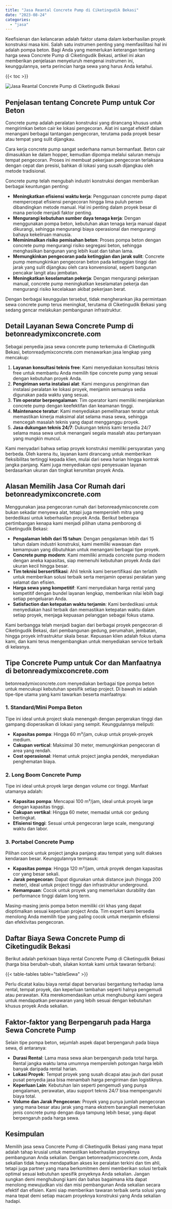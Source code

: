 ```yaml
---
title: "Jasa Reantal Concrete Pump di Ciketingudik Bekasi"
date: "2023-08-24"
categories: 
  - "jasa"
---
```


Keefisienan dan kelancaran adalah faktor utama dalam keberhasilan proyek konstruksi masa kini. Salah satu instrumen penting yang memfasilitasi hal ini adalah pompa beton. Bagi Anda yang memerlukan keterangan tentang harga sewa Concrete Pump di Ciketingudik Bekasi, artikel ini akan memberikan penjelasan menyeluruh mengenai instrumen ini, keunggulannya, serta perincian harga sewa yang harus Anda ketahui.

{{< toc >}}

![Jasa Reantal Concrete Pump di Ciketingudik Bekasi](https://betoncor8.github.io/pump/concrete-pump%20(1).png)

## Penjelasan tentang Concrete Pump untuk Cor Beton

Concrete pump adalah peralatan konstruksi yang dirancang khusus untuk mengirimkan beton cair ke lokasi pengecoran. Alat ini sangat efektif dalam menangani berbagai tantangan pengecoran, terutama pada proyek besar atau tempat yang sulit dijangkau.

Cara kerja concrete pump sangat sederhana namun bermanfaat. Beton cair dimasukkan ke dalam hopper, kemudian dipompa melalui saluran menuju tempat pengecoran. Proses ini membuat pekerjaan pengecoran terlaksana dengan cepat dan presisi, bahkan di lokasi yang susah dijangkau oleh metode tradisional.

Concrete pump telah mengubah industri konstruksi dengan memberikan berbagai keuntungan penting:

- **Meningkatkan efisiensi waktu kerja**: Penggunaan concrete pump dapat mempercepat efisiensi pengecoran hingga lima puluh persen dibandingkan metode manual. Hal ini penting dalam proyek besar di mana periode menjadi faktor penting.
- **Mengurangi kebutuhan sumber daya tenaga kerja**: Dengan menggunakan pompa beton, kebutuhan akan tenaga kerja manual dapat dikurangi, sehingga mengurangi biaya operasional dan mengurangi bahaya kekeliruan manusia.
- **Meminimalkan risiko pemisahan beton**: Proses pompa beton dengan concrete pump mengurangi risiko segregasi beton, sehingga menghasilkan bangunan yang lebih kuat dan tahan lama.
- **Memungkinkan pengecoran pada ketinggian dan jarak sulit**: Concrete pump memungkinkan pengecoran beton pada ketinggian tinggi dan jarak yang sulit dijangkau oleh cara konvensional, seperti bangunan pencakar langit atau jembatan.
- **Meningkatkan keselamatan pekerja**: Dengan mengurangi pekerjaan manual, concrete pump meningkatkan keselamatan pekerja dan mengurangi risiko kecelakaan akibat pekerjaan berat.

Dengan berbagai keunggulan tersebut, tidak mengherankan jika permintaan sewa concrete pump terus meningkat, terutama di Ciketingudik Bekasi yang sedang gencar melakukan pembangunan infrastruktur.

## Detail Layanan Sewa Concrete Pump di betonreadymixconcrete.com

Sebagai penyedia jasa sewa concrete pump terkemuka di Ciketingudik Bekasi, betonreadymixconcrete.com menawarkan jasa lengkap yang mencakup:

1. **Layanan konsultasi teknis free**: Kami menyediakan konsultasi teknis free untuk membantu Anda memilih tipe concrete pump yang sesuai dengan kebutuhan proyek Anda.
2. **Pengiriman serta instalasi alat**: Kami mengurus pengiriman dan instalasi peralatan ke lokasi proyek, menjamin semuanya sedia digunakan pada waktu yang sesuai.
3. **Tim operator berpengalaman**: Tim operator kami memiliki menjalankan concrete pump dengan keefektifan dan keamanan tinggi.
4. **Maintenance teratur**: Kami menyediakan pemeliharaan teratur untuk memastikan kinerja maksimal alat selama masa sewa, sehingga mencegah masalah teknis yang dapat mengganggu proyek.
5. **Jasa dukungan teknis 24/7**: Dukungan teknis kami tersedia 24/7 selama masa sewa untuk menangani segala masalah atau pertanyaan yang mungkin muncul.

Kami menyadari bahwa setiap proyek konstruksi memiliki persyaratan yang berbeda. Oleh karena itu, layanan kami dirancang untuk memberikan fleksibilitas tertinggi kepada klien, mulai dari sewa harian hingga kontrak jangka panjang. Kami juga menyediakan opsi penyesuaian layanan berdasarkan ukuran dan tingkat kerumitan proyek Anda.

## Alasan Memilih Jasa Cor Rumah dari betonreadymixconcrete.com

Menggunakan jasa pengecoran rumah dari betonreadymixconcrete.com bukan sekadar menyewa alat, tetapi juga memperoleh mitra yang berdedikasi untuk keberhasilan proyek Anda. Berikut beberapa pertimbangan kenapa kami menjadi pilihan utama pemborong di Ciketingudik Bekasi:

- **Pengalaman lebih dari 15 tahun**: Dengan pengalaman lebih dari 15 tahun dalam industri konstruksi, kami memiliki wawasan dan kemampuan yang dibutuhkan untuk menangani berbagai tipe proyek.
- **Concrete pump modern**: Kami memiliki armada concrete pump modern dengan aneka kapasitas, siap memenuhi kebutuhan proyek Anda dari ukuran kecil hingga besar.
- **Tim teknisi bersertifikasi**: Ahli teknik kami bersertifikasi dan terlatih untuk memberikan solusi terbaik serta menjamin operasi peralatan yang selamat dan efisien.
- **Harga sewa yang kompetitif**: Kami menyediakan harga rental yang kompetitif dengan bundel layanan lengkap, memberikan nilai lebih bagi setiap pengeluaran Anda.
- **Satisfaction dan ketepatan waktu terjamin**: Kami berdedikasi untuk menyediakan hasil terbaik dan memastikan ketepatan waktu dalam setiap proyek, menjaga kepuasan pelanggan sebagai fokus utama.

Kami berbangga telah menjadi bagian dari berbagai proyek pengecoran di Ciketingudik Bekasi, dari pembangunan gedung, perumahan, jembatan, hingga proyek infrastruktur skala besar. Kepuasan klien adalah fokus utama kami, dan kami terus mengembangkan untuk menyediakan service terbaik di kelasnya.

## Tipe Concrete Pump untuk Cor dan Manfaatnya di betonreadymixconcrete.com

betonreadymixconcrete.com menyediakan berbagai tipe pompa beton untuk mencukupi kebutuhan spesifik setiap project. Di bawah ini adalah tipe-tipe utama yang kami tawarkan beserta manfaatnya:

### 1\. Standard/Mini Pompa Beton

Tipe ini ideal untuk project skala menengah dengan pergerakan tinggi dan gampang dioperasikan di lokasi yang sempit. Keunggulannya meliputi:

- **Kapasitas pompa**: Hingga 60 m³/jam, cukup untuk proyek-proyek medium.
- **Cakupan vertical**: Maksimal 30 meter, memungkinkan pengecoran di area yang rendah.
- **Cost operasional**: Hemat untuk project jangka pendek, menyediakan penghematan biaya.

### 2\. Long Boom Concrete Pump

Tipe ini ideal untuk proyek large dengan volume cor tinggi. Manfaat utamanya adalah:

- **Kapasitas pompa**: Mencapai 100 m³/jam, ideal untuk proyek large dengan kapasitas tinggi.
- **Cakupan vertikal**: Hingga 60 meter, memadai untuk cor gedung bertingkat.
- **Efisiensi tinggi**: Sesuai untuk pengecoran large scale, mengurangi waktu dan labor.

### 3\. Portabel Concrete Pump

Pilihan cocok untuk project jangka panjang atau tempat yang sulit diakses kendaraan besar. Keunggulannya termasuk:

- **Kapasitas pompa**: Hingga 120 m³/jam, untuk proyek dengan kapasitas cor yang besar sekali.
- **Jarak pengecoran**: Dapat digunakan untuk distance jauh (hingga 200 meter), ideal untuk project tinggi dan infrastruktur underground.
- **Kemampuan**: Cocok untuk proyek yang memerlukan durability dan performance tinggi dalam long term.

Masing-masing jenis pompa beton memiliki ciri khas yang dapat dioptimalkan sesuai keperluan project Anda. Tim expert kami bersedia menolong Anda memilih tipe yang paling cocok untuk menjamin efisiensi dan efektivitas pengecoran.

## Daftar Biaya Sewa Concrete Pump di Ciketingudik Bekasi

Berikut adalah perkiraan biaya rental Concrete Pump di Ciketingudik Bekasi (harga bisa berubah-ubah, silakan kontak kami untuk tawaran terbaru):

{{< table-tables table="tableSewa" >}}

Perlu dicatat kalau biaya rental dapat bervariasi bergantung terhadap lama rental, tempat proyek, dan keperluan tambahan seperti halnya pengemudi atau perawatan. Kita merekomendasikan untuk menghubungi kami segera untuk mendapatkan penawaran yang lebih sesuai dengan kebutuhan khusus proyek Anda sekalian.

## Faktor-faktor yang Berpengaruh pada Harga Sewa Concrete Pump

Selain tipe pompa beton, sejumlah aspek dapat berpengaruh pada biaya sewa, di antaranya:

- **Durasi Rental**: Lama masa sewa akan berpengaruh pada total harga. Rental jangka waktu lama umumnya memperoleh potongan harga lebih banyak daripada rental harian.
- **Lokasi Proyek**: Tempat proyek yang susah dicapai atau jauh dari pusat pusat penyedia jasa bisa menambah harga pengiriman dan logistiknya.
- **Keperluan Lain**: Kebutuhan lain seperti pengemudi yang punya pengalaman, perawatan, atau support teknis 24/7 bisa mempengaruhi biaya total.
- **Volume dan Jarak Pengecoran**: Proyek yang punya jumlah pengecoran yang mana besar atau jarak yang mana ekstrem barangkali memerlukan jenis concrete pump dengan daya tampung lebih besar, yang dapat berpengaruh pada harga sewa.

## Kesimpulan

Memilih jasa sewa Concrete Pump di Ciketingudik Bekasi yang mana tepat adalah tahap krusial untuk memastikan keberhasilan proyeknya pembangunan Anda sekalian. Dengan betonreadymixconcrete.com, Anda sekalian tidak hanya mendapatkan akses ke peralatan terkini dan tim ahli, tetapi juga partner yang mana berkomitmen demi memberikan solusi terbaik optimal sesuai kebutuhan spesifik proyeknya Anda sekalian. Jangan sungkan demi menghubungi kami dan bahas bagaimana kita dapat menolong mewujudkan visi dan misi pembangunan Anda sekalian secara efektif dan efisien. Kami siap memberikan tawaran terbaik serta solusi yang mana tepat demi setiap macam proyeknya konstruksi yang Anda sekalian hadapi.
